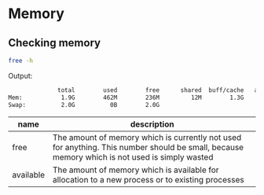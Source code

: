# Memory

## Checking memory

```bash
free -h
```

Output:

```bash
              total        used        free      shared  buff/cache   available
Mem:           1.9G        462M        236M         12M        1.3G        1.3G
Swap:          2.0G          0B        2.0G
```

|name|description|
|----|-----------|
| free | The amount of memory which is currently not used for anything. This number should be small, because memory which is not used is simply wasted |
| available | The amount of memory which is available for allocation to a new process or to existing processes |
